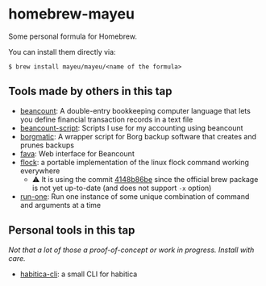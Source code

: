 # homebrew-mayeu

Some personal formula for Homebrew.

You can install them directly via:
```
$ brew install mayeu/mayeu/<name of the formula>
```

## Tools made by others in this tap

- [beancount][b]: A double-entry bookkeeping computer language that lets you
  define financial transaction records in a text file
- [beancount-script][bs]: Scripts I use for my accounting using beancount
- [borgmatic][bo]: A wrapper script for Borg backup software that creates and
  prunes backups
- [fava][f]: Web interface for Beancount
- [flock][fl]: a portable implementation of the linux flock command working
  everywhere
  - :warning: It is using the commit
    [4148b86be](https://github.com/discoteq/flock/tree/4148b86be01bbfad45ceef1f835cc12ff395d3c0)
    since the official brew package is not yet up-to-date (and does not support
    `-x` option)
- [run-one][r]: Run one instance of some unique combination of command and arguments at a time

[b]: http://furius.ca/beancount/
[bs]: https://github.com/Mayeu/beancount-scripts
[bo]: https://torsion.org/borgmatic/
[f]: https://beancount.github.io/fava/
[fl]: https://github.com/discoteq/flock
[r]: https://launchpad.net/run-one

## Personal tools in this tap

*Not that a lot of those a proof-of-concept or work in progress. Install with care.*

- [habitica-cli][h]: a small CLI for habitica

[h]: https://github.com/Mayeu/habitica-cli
